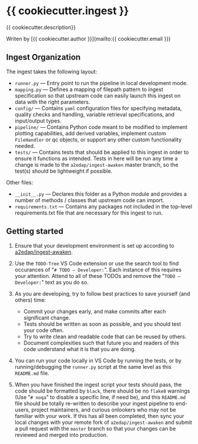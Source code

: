 # {{ cookiecutter.ingest }}

{{ cookiecutter.description}}

Writen by [{{ cookiecutter.author }}](mailto:{{ cookiecutter.email }})

## Ingest Organization

The ingest takes the following layout:

- `runner.py` –– Entry point to run the pipeline in local development mode.
- `mapping.py` –– Defines a mapping of filepath pattern to ingest specification so that
upstream code can easily launch this ingest on data with the right parameters.
- `config/` –– Contains `yaml` configuration files for specifying metadata, quality
checks and handling, variable retrieval specifications, and input/output types.
- `pipeline/` –– Contains Python code meant to be modified to implement plotting
capabilities, add derived variables, implement custom `FileHandler` or qc objects, or
support any other custom functionality needed.
- `tests/` –– Contains tests that should be applied to this ingest in order to ensure
it functions as intended. Tests in here will be run any time a change is made to the
`a2edap/ingest-awaken` master branch, so the test(s) should be lightweight if possible.

Other files:
- `__init__.py` –– Declares this folder as a Python module and provides a number of
methods / classes that upstream code can import.
- `requirements.txt` –– Contains any packages not included in the top-level
requirements.txt file that are necessary for this ingest to run.


## Getting started

1. Ensure that your development environment is set up according to 
[a2edap/ingest-awaken](https://github.com/a2edap/ingest-awaken).

2. Use the `TODO-Tree` VS Code extension or use the search tool to find occurances of
"`# TODO – Developer:`". Each instance of this requires your attention. Attend to all
of these TODOs and remove the "`TODO – Developer:`" text as you do so.

3. As you are developing, try to follow best practices to save yourself (and others)
time:
    - Commit your changes early, and make commits after each significant change.
    - Tests should be written as soon as possible, and you should test your code often.
    - Try to write clean and readable code that can be reused by others.
    - Document complexities such that future you and readers of this code understand
    what it is that you are doing.

4. You can run your code locally in VS Code by running the tests, or by 
running/debugging the `runner.py` script at the same level as this `README.md` file.

5. When you have finished the ingest script your tests should pass, the code should be
formatted by `black`, there should be no `flake8` warnings (Use "`# noqa`" to disable
a specific line, if need be), and this `README.md` file should be totally re-written to
describe your ingest pipeline to end-users, project maintainers, and curious onlookers
who may not be familiar with your work. If this has all been completed, then sync your
local changes with your remote fork of `a2edap/ingest-awaken` and submit a pull request
with the `master` branch so that your changes can be reviewed and merged into
production.   

